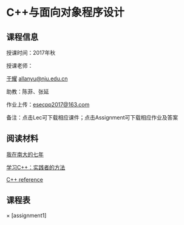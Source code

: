 # C++与面向对象程序设计
## 课程信息

授课时间：2017年秋

授课老师：

[于耀](http://ese.nju.edu.cn/faculty.php?name=yuyao&lang=cn)  allanyu@nju.edu.cn

助教：陈菲、张延

作业上传：esecpp2017@163.com

备注：点击Lec可下载相应课件；点击Assignment可下载相应作业及答案

## 阅读材料

[我在南大的七年](http://mindhacks.cn/2009/05/17/seven-years-in-nju/)

[学习C++：实践者的方法](http://blog.csdn.net/pongba/article/details/1930150)

[C++ reference](http://en.cppreference.com/w/)

## 课程表

× [assignment1]
